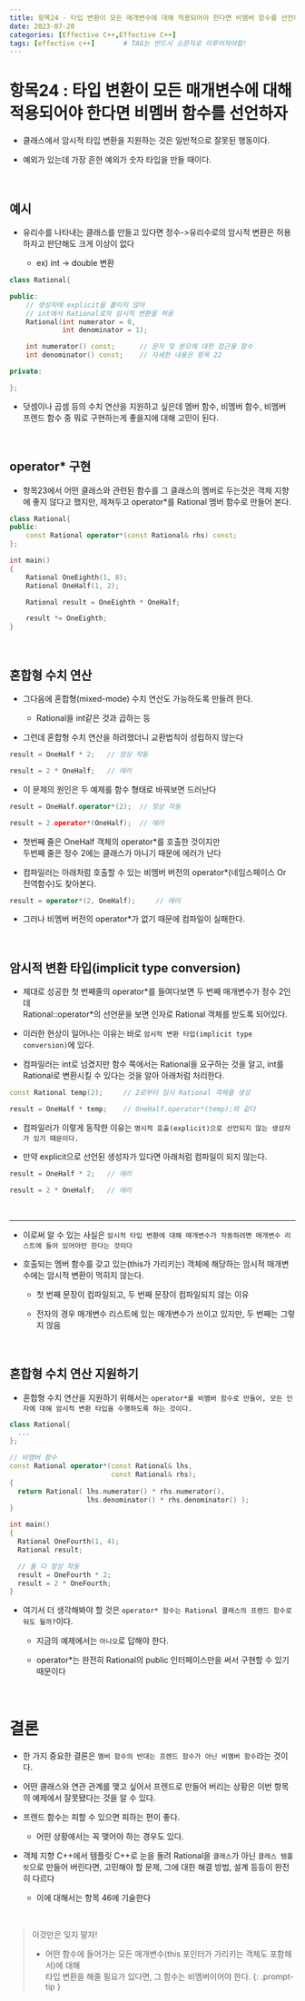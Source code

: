 ```yaml
---
title: 항목24 - 타입 변환이 모든 매개변수에 대해 적용되어야 한다면 비멤버 함수를 선언하자
date: 2023-07-20
categories: [Effective C++,Effective C++]
tags: [effective c++]		# TAG는 반드시 소문자로 이루어져야함!
---
```


**항목24 : 타입 변환이 모든 매개변수에 대해 적용되어야 한다면 비멤버 함수를 선언하자**
=========

* 클래스에서 암시적 타입 변환을 지원하는 것은 일반적으로 잘못된 행동이다.

* 예외가 있는데 가장 흔한 예외가 숫자 타입을 만들 때이다.

<br>

## 예시


* 유리수를 나타내는 클래스를 만들고 있다면 정수->유리수로의 암시적 변환은 허용하자고 판단해도 크게 이상이 없다

  * ex) int -> double 변환
  
```c++
class Rational{

public:
    // 생성자에 explicit을 붙이지 않아 
    // int에서 Rational로의 암시적 변환을 허용
    Rational(int numerator = 0,
             int denominator = 1);

    int numerator() const;      // 문자 및 분모에 대한 접근용 함수
    int denominator() const;    // 자세한 내용은 항목 22

private:

};
```

* 덧셈이나 곱셈 등의 수치 연산을 지원하고 싶은데 멤버 함수, 비멤버 함수, 비멤버 프렌드 함수 중 뭐로 구현하는게 좋을지에 대해 고민이 된다.

<br>

**operator\* 구현**
-----------

* 항목23에서 어떤 클래스와 관련된 함수를 그 클래스의 멤버로 두는것은 객체 지향에 좋지 않다고 했지만, 제쳐두고 operator*를 Rational 멤버 함수로 만들어 본다.

```c++
class Rational{
public:
    const Rational operator*(const Rational& rhs) const;
};

int main()
{
    Rational OneEighth(1, 8);
    Rational OneHalf(1, 2);

    Rational result = OneEighth * OneHalf;

    result *= OneEighth;
}
```

<br>

**혼합형 수치 연산**
-----------

* 그다음에 혼합형(mixed-mode) 수치 연산도 가능하도록 만들려 한다.

  * Rational을 int같은 것과 곱하는 등

* 그런데 혼합형 수치 연산을 하려했더니 교환법칙이 성립하지 않는다

```c++
result = OneHalf * 2;   // 정상 작동

result = 2 * OneHalf;   // 에러
```

* 이 문제의 원인은 두 예제를 함수 형태로 바꿔보면 드러난다

```c++
result = OneHalf.operator*(2);  // 정상 작동

result = 2.operator*(OneHalf);  // 에러
```

* 첫번째 줄은 OneHalf 객체의 operator*를 호출한 것이지만
  <br> 두번째 줄은 정수 2에는 클래스가 아니기 때문에 에러가 난다

* 컴파일러는 아래처럼 호출할 수 있는 비멤버 버전의 operator*(네임스페이스 Or 전역함수)도 찾아본다.

```c++
result = operator*(2, OneHalf);     // 에러
```

* 그러나 비멤버 버전의 operator*가 없기 때문에 컴파일이 실패한다.

<br>

**암시적 변환 타입(implicit type conversion)**
---------

* 제대로 성공한 첫 번째줄의 operator*를 들여다보면 두 번째 매개변수가 정수 2인데
 <br> Rational::operator\*의 선언문을 보면 인자로 Rational 객체를 받도록 되어있다.

* 이러한 현상이 일어나는 이유는 바로 `암시적 변환 타입(implicit type conversion)`에 있다.

* 컴파일러는 int로 넘겼지만 함수 쪽에서는 Rational을 요구하는 것을 알고, int를 Rational로 변환시킬 수 있다는 것을 알아 아래처럼 처리한다.

```c++
const Rational temp(2);     // 2로부터 임시 Rational 객체를 생성

result = OneHalf * temp;    // OneHalf.operator*(temp);와 같다
```


* 컴파일러가 이렇게 동작한 이유는 `명시적 호출(explicit)으로 선언되지 않는 생성자가 있기 때문이다.`

* 만약 explicit으로 선언된 생성자가 있다면 아래처럼 컴파일이 되지 않는다.

```c++
result = OneHalf * 2;   // 에러

result = 2 * OneHalf;   // 에러
```

<br>

----------

* 이로써 알 수 있는 사실은 `암시적 타입 변환에 대해 매개변수가 작동하려면 매개변수 리스트에 들어 있어야만 한다는 것이다`

* 호출되는 멤버 함수를 갖고 있는(this가 가리키는) 객체에 해당하는 암시적 매개변수에는 암시적 변환이 먹히지 않는다.

  * 첫 번째 문장이 컴파일되고, 두 번째 문장이 컴파일되지 않는 이유

  * 전자의 경우 매개변수 리스트에 있는 매개변수가 쓰이고 있지만, 두 번째는 그렇지 않음

<br>

**혼합형 수치 연산 지원하기**
------

* 혼합형 수치 연산을 지원하기 위해서는 `operator*를 비멤버 함수로 만들어, 모든 인자에 대해 암시적 변환 타입을 수행하도록 하는 것이다.`

```c++
class Rational{
  ...
};

// 비멤버 함수
const Rational operator*(const Rational& lhs,
                         const Rational& rhs);
{
  return Rational( lhs.numerator() * rhs.numerator(),
                   lhs.denominator() * rhs.denominator() );
}

int main()
{
  Rational OneFourth(1, 4);
  Rational result;

  // 둘 다 정상 작동
  result = OneFourth * 2;
  result = 2 * OneFourth;
}
```

* 여기서 더 생각해봐야 할 것은 `operator* 함수는 Rational 클래스의 프렌드 함수로 둬도 될까?`이다.

  * 지금의 예제에서는 `아니오`로 답해야 한다.

  * operator*는 완전히 Rational의 public 인터페이스만을 써서 구현할 수 있기 때문이다


<br>

**결론**
==========

* 한 가지 중요한 결론은 `멤버 함수의 반대는 프렌드 함수가 아닌 비멤버 함수`라는 것이다.

* 어떤 클래스와 연관 관계를 맺고 싶어서 프렌드로 만들어 버리는 상황은 이번 항목의 예제에서 잘못됐다는 것을 알 수 있다.

* 프렌드 함수는 피할 수 있으면 피하는 편이 좋다.

  * 어떤 상황에서는 꼭 맺어야 하는 경우도 있다.


* 객체 지향 C++에서 템플릿 C++로 눈을 돌려 Rational을 `클래스`가 아닌 `클래스 템플릿`으로 만들어 버린다면, 고민해야 할 문제, 그에 대한 해결 방법, 설계 등등이 완전히 다르다

  * 이에 대해서는 항목 46에 기술한다

<br>

> 이것만은 잊지 말자!
> * 어떤 함수에 들어가는 모든 매개변수(this 포인터가 가리키는 객체도 포함해서)에
> 대해 <br> 타입 변환을 해줄 필요가 있다면, 그 함수는 비멤버이어야 한다.
{: .prompt-tip }
